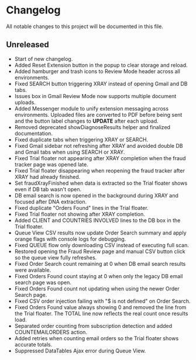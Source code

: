 # Changelog

All notable changes to this project will be documented in this file.

## Unreleased
- Start of new changelog.
- Added Reset Extension button in the popup to clear storage and reload.
- Added hamburger and trash icons to Review Mode header across all environments.
- Fixed SEARCH button triggering XRAY instead of opening Gmail and DB tabs.
- Issues box in Gmail Review Mode now supports multiple document uploads.
- Added Messenger module to unify extension messaging across environments.
  Uploaded files are converted to PDF before being sent and the button label
  changes to **UPDATE** after each upload.
- Removed deprecated showDiagnoseResults helper and finalized documentation.
- Fixed duplicate tabs when triggering XRAY or SEARCH.
- Fixed Gmail sidebar not refreshing after XRAY and avoided double DB and Gmail tabs when using SEARCH or XRAY.
- Fixed Trial floater not appearing after XRAY completion when the fraud tracker
  page was opened late.
- Fixed Trial floater disappearing when reopening the fraud tracker after XRAY
  had already finished.
- Set fraudXrayFinished when data is extracted so the Trial floater shows even if DB tab wasn't open.
- DB email search is now opened in the background during XRAY and focused after DNA extraction.
- Fixed duplicate "Orders Found" lines in the Trial floater.
- Fixed Trial floater not showing after XRAY completion.
- Added CLIENT and COUNTRIES INVOLVED lines to the DB box in the Trial floater.
- Queue View CSV results now update Order Search summary and apply orange flags with console logs for debugging.
- Fixed QUEUE flow only downloading CSV instead of executing full scan.
- Restored opening the Fraud Review page and manual CSV button click so the queue view fully refreshes.
- Fixed Order Search count remaining at 0 when DB email search results were available.
- Fixed Orders Found count staying at 0 when only the legacy DB email search page was open.
- Fixed Orders Found count not updating when using the newer Order Search page.
- Fixed CSV order injection failing with "$ is not defined" on Order Search.
- Fixed Orders Found value always showing 0 and removed the line from the Trial
  floater. The TOTAL line now reflects the real count once results load.
- Separated order counting from subscription detection and added COUNTEMAILORDERS action.
- Added retries when counting email orders so the Trial floater shows accurate totals.
- Suppressed DataTables Ajax error during Queue View.
